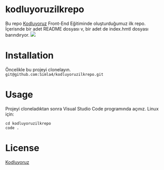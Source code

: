 # kodluyoruzilkrepo
Bu repo [Kodluyoruz](https://www.kodluyoruz.org/) Front-End Eğitiminde oluşturduğumuz ilk repo. İçerisnde bir adet README dosyası v, bir adet de index.hmtl dosyası barındıryor.
![](https://www.patika.dev/egitimler/frontend-web-development-patikasi/git/odev1/github.png)

# Installation
Öncelikle bu projeyi clonelayın.
```git@github.com:Simla4/kodluyoruzilkrepo.git```
# Usage
Projeyi cloneladıktan sonra Visual Studio Code programında açınız.
Linux için:
```
cd kodluyoruzilkrepo
code .
```

# License
 [Kodluyoruz](https://choosealicense.com/licenses/mit/)